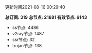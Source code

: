 更新时间2021-08-16 00:29:40

**总订阅: 319**
**总节点: 21681**
**有效节点: 6143**
- ss节点: 4486
- v2ray节点: 1487
- ssr节点: 32
- trojan节点: 138
